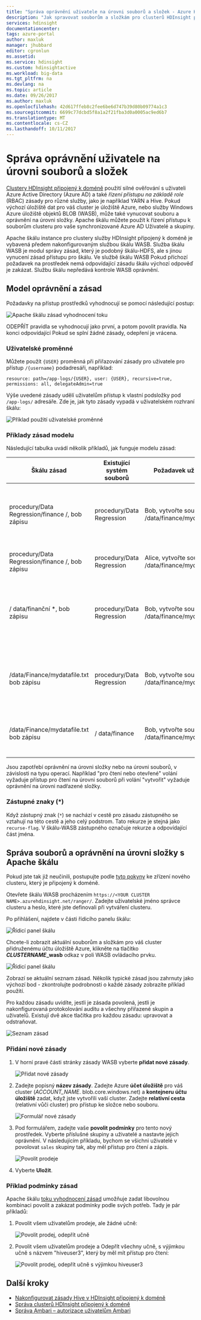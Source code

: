 ```yaml
---
title: "Správa oprávnění uživatele na úrovni souborů a složek - Azure HDInsight | Microsoft Docs"
description: "Jak spravovat souborům a složkám pro clusterů HDInsight připojený k doméně."
services: hdinsight
documentationcenter: 
tags: azure-portal
author: maxluk
manager: jhubbard
editor: cgronlun
ms.assetid: 
ms.service: hdinsight
ms.custom: hdinsightactive
ms.workload: big-data
ms.tgt_pltfrm: na
ms.devlang: na
ms.topic: article
ms.date: 09/26/2017
ms.author: maxluk
ms.openlocfilehash: 42d617ffeb8c2fee6be6d747b39d80b09774a1c3
ms.sourcegitcommit: 6699c77dcbd5f8a1a2f21fba3d0a0005ac9ed6b7
ms.translationtype: MT
ms.contentlocale: cs-CZ
ms.lasthandoff: 10/11/2017
---
```

# <a name="manage-user-permissions-at-the-file-and-folder-levels"></a>Správa oprávnění uživatele na úrovni souborů a složek

[Clustery HDInsight připojený k doméně](hdinsight-domain-joined-introduction.md) použití silné ověřování s uživateli Azure Active Directory (Azure AD) a také *řízení přístupu na základě role* (RBAC) zásady pro různé služby, jako je například YARN a Hive. Pokud výchozí úložiště dat pro váš cluster je úložiště Azure, nebo služby Windows Azure úložiště objektů BLOB (WASB), může také vynucovat souboru a oprávnění na úrovni složky. Apache škálu můžete použít k řízení přístupu k souborům clusteru pro vaše synchronizované Azure AD Uživatelé a skupiny.
<!-- [synchronized Azure AD users and groups](hdinsight-sync-aad-users-to-cluster.md). -->

Apache škálu instance pro clustery služby HDInsight připojený k doméně je vybavená předem nakonfigurovaným službou škálu WASB. Služba škálu WASB je modul správy zásad, který je podobný škálu-HDFS, ale s jinou vynucení zásad přístupu pro škálu. Ve službě škálu WASB Pokud příchozí požadavek na prostředek nemá odpovídající zásadu škálu výchozí odpověď je zakázat. Službu škálu nepředává kontrole WASB oprávnění.

## <a name="permission-and-policy-model"></a>Model oprávnění a zásad

Požadavky na přístup prostředků vyhodnocují se pomocí následující postup:

![Apache škálu zásad vyhodnocení toku](./media/hdinsight-add-acls-at-file-folder-levels/ranger-policy-evaluation-flow.png)

ODEPŘÍT pravidla se vyhodnocují jako první, a potom povolit pravidla. Na konci odpovídající Pokud se splní žádné zásady, odepření je vrácena.

### <a name="user-variable"></a>Uživatelské proměnné

Můžete použít `{USER}` proměnná při přiřazování zásady pro uživatele pro přístup `/{username}` podadresáři, například:

```
resource: path=/app-logs/{USER}, user: {USER}, recursive=true, permissions: all, delegateAdmin=true
```

Výše uvedené zásady udělí uživatelům přístup k vlastní podsložky pod `/app-logs/` adresáře. Zde je, jak tyto zásady vypadá v uživatelském rozhraní škálu:

![Příklad použití uživatelské proměnné](./media/hdinsight-add-acls-at-file-folder-levels/user-variable.png)

### <a name="policy-model-examples"></a>Příklady zásad modelu

Následující tabulka uvádí několik příkladů, jak funguje modelu zásad:

| Škálu zásad | Existující systém souborů | Požadavek uživatele | výsledek |
| -- | -- | -- | -- |
| procedury/Data Regression/finance /, bob zápisu | procedury/Data Regression | Bob, vytvořte soubor /data/finance/mydatafile.txt | Povolit – zprostředkující složku, kterou 'financemi' je vytvořit, protože nadřazený kontrola |
| procedury/Data Regression/finance /, bob zápisu | procedury/Data Regression | Alice, vytvořte soubor /data/finance/mydatafile.txt | ODEPŘÍT - žádné odpovídající zásady |
| / data/finanční *, bob zápisu | procedury/Data Regression | Bob, vytvořte soubor /data/finance/mydatafile.txt | Povolit – v tomto případě volitelné rekurzivní zásady (`*`) je k dispozici, zjistit [zástupné znaky](#wildcards) |
| /data/Finance/mydatafile.txt bob zápisu | procedury/Data Regression | Bob, vytvořte soubor /data/finance/mydatafile.txt | ODEPŘÍT - předchůdce kontroly na ' nebo dat se nezdaří, protože nejsou žádné zásady |
| /data/Finance/mydatafile.txt bob zápisu | / data/finance | Bob, vytvořte soubor /data/finance/mydatafile.txt | ODEPŘÍT – žádné zásady pro předchůdce kontrolu na "/ data/finanční. |

Jsou zapotřebí oprávnění na úrovni složky nebo na úrovni souborů, v závislosti na typu operací. Například "pro čtení nebo otevřené" volání vyžaduje přístup pro čtení na úrovni souborů při volání "vytvořit" vyžaduje oprávnění na úrovni nadřazené složky.

### <a name="wildcards-"></a>Zástupné znaky (*)

Když zástupný znak (`*`) se nachází v cestě pro zásadu zástupného se vztahují na této cestě a jeho celý podstrom. Tato rekurze je stejná jako `recurse-flag`. V škálu-WASB zástupného označuje rekurze a odpovídající část jména.

## <a name="manage-file-and-folder-level-permissions-with-apache-ranger"></a>Správa souborů a oprávnění na úrovni složky s Apache škálu

Pokud jste tak již neučinili, postupujte podle [tyto pokyny](hdinsight-domain-joined-configure.md) ke zřízení nového clusteru, který je připojený k doméně.

Otevřete škálu WASB procházením `https://<YOUR CLUSTER NAME>.azurehdinsight.net/ranger/`. Zadejte uživatelské jméno správce clusteru a heslo, které jste definovali při vytváření clusteru.

Po přihlášení, najdete v části řídicího panelu škálu:

![Řídicí panel škálu](./media/hdinsight-add-acls-at-file-folder-levels/ranger-dashboard.png)

Chcete-li zobrazit aktuální souborům a složkám pro váš cluster přidruženému účtu úložiště Azure, klikněte na tlačítko  ***CLUSTERNAME*_wasb** odkaz v poli WASB ovládacího prvku.

![Řídicí panel škálu](./media/hdinsight-add-acls-at-file-folder-levels/wasb-dashboard-link.png)

Zobrazí se aktuální seznam zásad. Několik typické zásad jsou zahrnuty jako výchozí bod - zkontrolujte podrobnosti o každé zásady zobrazíte příklad použití.

Pro každou zásadu uvidíte, jestli je zásada povolená, jestli je nakonfigurovaná protokolování auditu a všechny přiřazené skupin a uživatelů. Existují dvě akce tlačítka pro každou zásadu: upravovat a odstraňovat.

![Seznam zásad](./media/hdinsight-add-acls-at-file-folder-levels/policy-list.png)

### <a name="adding-a-new-policy"></a>Přidání nové zásady

1. V horní pravé části stránky zásady WASB vyberte **přidat nové zásady**.

    ![Přidat nové zásady](./media/hdinsight-add-acls-at-file-folder-levels/add-new.png)

2. Zadejte popisný **název zásady**. Zadejte Azure **účet úložiště** pro váš cluster (*ACCOUNT_NAME*. blob.core.windows.net) a **kontejneru účtu úložiště** zadat, když jste vytvořili vaší cluster. Zadejte **relativní cesta** (relativní vůči cluster) pro přístup ke složce nebo souboru.

    ![Formulář nové zásady](./media/hdinsight-add-acls-at-file-folder-levels/new-policy.png)

3. Pod formulářem, zadejte vaše **povolit podmínky** pro tento nový prostředek. Vyberte příslušné skupiny a uživatelé a nastavte jejich oprávnění. V následujícím příkladu, bychom se všichni uživatelé v povolovat `sales` skupiny tak, aby měl přístup pro čtení a zápis.

    ![Povolit prodeje](./media/hdinsight-add-acls-at-file-folder-levels/allow-sales.png)

4. Vyberte **Uložit**.

### <a name="example-policy-conditions"></a>Příklad podmínky zásad

Apache škálu [toku vyhodnocení zásad](#permission-and-policy-model) umožňuje zadat libovolnou kombinaci povolit a zakázat podmínky podle svých potřeb. Tady je pár příkladů:

1. Povolit všem uživatelům prodeje, ale žádné učně:

    ![Povolit prodej, odepřít učně](./media/hdinsight-add-acls-at-file-folder-levels/allow-sales-deny-interns.png)

2. Povolit všem uživatelům prodeje a Odepřít všechny učně, s výjimkou učně s názvem "hiveuser3", který by měl mít přístup pro čtení:

    ![Povolit prodej, odepřít učně s výjimkou hiveuser3](./media/hdinsight-add-acls-at-file-folder-levels/allow-sales-deny-interns-except-hiveuser3.png)

## <a name="next-steps"></a>Další kroky

* [Nakonfigurovat zásady Hive v HDInsight připojený k doméně](hdinsight-domain-joined-run-hive.md)
* [Správa clusterů HDInsight připojený k doméně](hdinsight-domain-joined-manage.md)
* [Správa Ambari – autorizace uživatelům Ambari](hdinsight-authorize-users-to-ambari.md)

<!-- * [Synchronize Azure AD users and groups](hdinsight-sync-aad-users-to-cluster.md) -->

